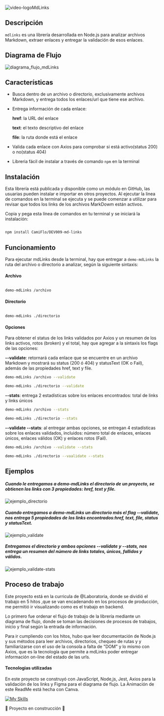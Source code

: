 ![video-logoMdLinks](docs/md.gif)



## Descripción

`mdlinks` es una librería desarrollada en Node.js para analizar archivos Markdown, extraer enlaces y entregar la validación de esos enlaces. 



## Diagrama de Flujo
![diagrama_flujo_mdLinks](docs/diagrama.png)


## Características

* Busca dentro de un archivo o directorio, exclusivamente archivos Markdown, y entrega todos los enlaces/url que tiene ese archivo.
* Entrega información de cada enlace:

   **href**: la URL del enlace

   **text**: el texto descriptivo del enlace

   **file**: la ruta donde está el enlace
* Valida cada enlace con Axios para comprobar si está activo(status 200) o no(status 404)
* Libreria fácil de instalar a través de comando `npm` en la terminal


## Instalación

Esta librería está publicada y disponible como un módulo en GitHub, las usuarias pueden instalar e importar en otros proyectos. Al ejecutar la linea de comandos en la terminal se ejecuta y se puede comenzar a utilizar para revisar que todos los links de los archivos MarkDowm están activos. 

Copia y pega esta línea de comandos en tu terminal y se iniciará la instalación:

```bash

npm install CamiFlo/DEV009-md-links

```
## Funcionamiento


Para ejecutar mdLinks desde la terminal, hay que entregar a `demo-mdLinks` la ruta del archivo o directorio a analizar, según la siguiente sintaxis:

#### Archivo

```bash

demo-mdLinks /archivo

```
#### Directorio

```bash

demo-mdLinks ./directorio

```


#### Opciones

Para obtener el status de los links validados por Axios y un resumen de los links activos, rotos (broken) y el total, hay que agregar a la sintaxis los flags de las opciones:

**--validate**: retornará cada enlace que se encuentre en un archivo Markdown y mostrará su status (200 ó 404)  y statusText (OK o Fail), además de las propiedades href, text y file.
```bash
demo-mdLinks /archivo --validate

demo-mdLinks ./directorio --validate
```

**--stats**:  entrega 2 estadísticas sobre los enlaces encontrados: total de links y links únicos

```bash
demo-mdLinks /archivo --stats

demo-mdLinks ./directorio --stats
```

**--validate --stats**: al entregar ambas opciones, se entregan 4 estadísticas sobre los enlaces validados, incluidos: número total de enlaces, enlaces únicos, enlaces válidos (OK) y enlaces rotos (Fail). 
```bash
demo-mdLinks /archivo --validate --stats

demo-mdLinks ./directorio --vaalidate --stats
```
## Ejemplos
##### Cuando le entregamos a demo-mdLinks el directorio de un proyecto, se obtienen los links con 3 propiedades: href, text y file.
![ejemplo_directorio](docs/ejemplo_directorio.png)
##### Cuando entregamos a demo-mdLinks un directorio más el flag --validate, nos entrega 5 propiedades de los links encontrados:href, text, file, status y statusText.
![ejemplo_validate](docs/ejemplos_validate.png)
##### Entregamos el directorio y ambos opciones --validate y --stats, nos entrega un resumen del número de links totales, únicos, fallidos y válidos.

![ejemplo_validate-stats](docs/ejemplo-validate-stats.png)



## Proceso de trabajo
Este proyecto está en la curricula de @Laboratoria, donde se dividió el trabajo en 5 hitos ,que se van encadenando en los procesos de producción, me permitió ir visualizando como es el trabajo en backend.

Lo primero fue ordenar el flujo de trabajo de la librería mediante un diagrama de flujo, donde se toman las decisiones de procesos de trabajos, inicio y final según la entrada de información.

Para ir cumpliendo con los hitos, hubo que leer documentación de Node.js y sus métodos para leer archivos, directorios, chequeo de rutas y y familiarizarse con el uso de la consola a falta de "DOM" y lo mismo con Axios, que es la tecnología que permite a mdLinks poder entregar información on-line del estado de las urls.


#### Tecnologias utilizadas
En este proyecto se construyó con JavaScript, Node,js, Jest, Axios para la validación de los links y Figma para el diagrama de flujo. La Animación de este ReadMe está hecha con Canva.

[![My Skills](https://skillicons.dev/icons?i=js,nodejs,jest,figma)](https://skillicons.dev)




:construction: Proyecto en construcción :construction:

